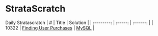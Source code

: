 # StrataScratch
Daily Stratascratch
| #        | Title    |   Solution     |
| :--------:   | :-----:   |  :------: |
|   10322      |   [Finding User Purchases](https://platform.stratascratch.com/coding/10322-finding-user-purchases?code_type=3) |    [MySQL](./Stratascratch/FindingUserPurchases.sql) |